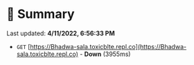 # 📖 Summary
Last updated: **4/11/2022, 6:56:33 PM**

- `GET` [https://Bhadwa-sala.toxicblte.repl.co](https://Bhadwa-sala.toxicblte.repl.co) - **Down** (3955ms)
